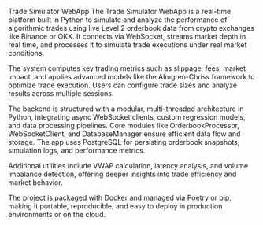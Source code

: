 Trade Simulator WebApp
The Trade Simulator WebApp is a real-time platform built in Python to simulate and analyze the performance of algorithmic trades using live Level 2 orderbook data from crypto exchanges like Binance or OKX. It connects via WebSocket, streams market depth in real time, and processes it to simulate trade executions under real market conditions.

The system computes key trading metrics such as slippage, fees, market impact, and applies advanced models like the Almgren-Chriss framework to optimize trade execution. Users can configure trade sizes and analyze results across multiple sessions.

The backend is structured with a modular, multi-threaded architecture in Python, integrating async WebSocket clients, custom regression models, and data processing pipelines. Core modules like OrderbookProcessor, WebSocketClient, and DatabaseManager ensure efficient data flow and storage. The app uses PostgreSQL for persisting orderbook snapshots, simulation logs, and performance metrics.

Additional utilities include VWAP calculation, latency analysis, and volume imbalance detection, offering deeper insights into trade efficiency and market behavior.

The project is packaged with Docker and managed via Poetry or pip, making it portable, reproducible, and easy to deploy in production environments or on the cloud.

